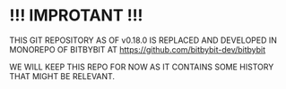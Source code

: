 # !!! IMPROTANT !!!

THIS GIT REPOSITORY AS OF v0.18.0 IS REPLACED AND DEVELOPED IN MONOREPO OF BITBYBIT AT https://github.com/bitbybit-dev/bitbybit

WE WILL KEEP THIS REPO FOR NOW AS IT CONTAINS SOME HISTORY THAT MIGHT BE RELEVANT.
